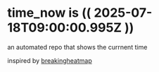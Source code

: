 # time_now is (( 2025-07-18T09:00:00.995Z ))

an automated repo that shows the currnent time

inspired by [breakingheatmap](https://github.com/breakingheatmap/breakingheatmap)